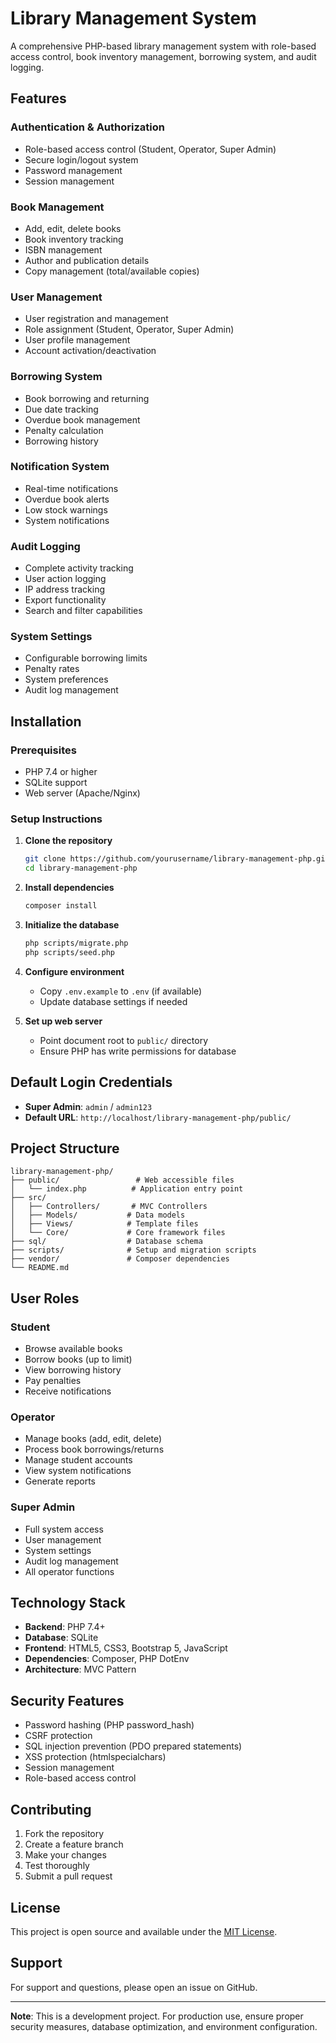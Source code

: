 # Library Management System

A comprehensive PHP-based library management system with role-based access control, book inventory management, borrowing system, and audit logging.

## Features

### **Authentication & Authorization**
- Role-based access control (Student, Operator, Super Admin)
- Secure login/logout system
- Password management
- Session management

### **Book Management**
- Add, edit, delete books
- Book inventory tracking
- ISBN management
- Author and publication details
- Copy management (total/available copies)

### **User Management**
- User registration and management
- Role assignment (Student, Operator, Super Admin)
- User profile management
- Account activation/deactivation

### **Borrowing System**
- Book borrowing and returning
- Due date tracking
- Overdue book management
- Penalty calculation
- Borrowing history

### **Notification System**
- Real-time notifications
- Overdue book alerts
- Low stock warnings
- System notifications

### **Audit Logging**
- Complete activity tracking
- User action logging
- IP address tracking
- Export functionality
- Search and filter capabilities

### **System Settings**
- Configurable borrowing limits
- Penalty rates
- System preferences
- Audit log management

## Installation

### Prerequisites
- PHP 7.4 or higher
- SQLite support
- Web server (Apache/Nginx)

### Setup Instructions

1. **Clone the repository**
   ```bash
   git clone https://github.com/yourusername/library-management-php.git
   cd library-management-php
   ```

2. **Install dependencies**
   ```bash
   composer install
   ```

3. **Initialize the database**
   ```bash
   php scripts/migrate.php
   php scripts/seed.php
   ```

4. **Configure environment**
   - Copy `.env.example` to `.env` (if available)
   - Update database settings if needed

5. **Set up web server**
   - Point document root to `public/` directory
   - Ensure PHP has write permissions for database

## Default Login Credentials

- **Super Admin**: `admin` / `admin123`
- **Default URL**: `http://localhost/library-management-php/public/`

## Project Structure

```
library-management-php/
├── public/                 # Web accessible files
│   └── index.php          # Application entry point
├── src/
│   ├── Controllers/       # MVC Controllers
│   ├── Models/           # Data models
│   ├── Views/            # Template files
│   └── Core/             # Core framework files
├── sql/                  # Database schema
├── scripts/              # Setup and migration scripts
├── vendor/               # Composer dependencies
└── README.md
```

## User Roles

### **Student**
- Browse available books
- Borrow books (up to limit)
- View borrowing history
- Pay penalties
- Receive notifications

### **Operator**
- Manage books (add, edit, delete)
- Process book borrowings/returns
- Manage student accounts
- View system notifications
- Generate reports

### **Super Admin**
- Full system access
- User management
- System settings
- Audit log management
- All operator functions

## Technology Stack

- **Backend**: PHP 7.4+
- **Database**: SQLite
- **Frontend**: HTML5, CSS3, Bootstrap 5, JavaScript
- **Dependencies**: Composer, PHP DotEnv
- **Architecture**: MVC Pattern

## Security Features

- Password hashing (PHP password_hash)
- CSRF protection
- SQL injection prevention (PDO prepared statements)
- XSS protection (htmlspecialchars)
- Session management
- Role-based access control

## Contributing

1. Fork the repository
2. Create a feature branch
3. Make your changes
4. Test thoroughly
5. Submit a pull request

## License

This project is open source and available under the [MIT License](LICENSE).

## Support

For support and questions, please open an issue on GitHub.

---

**Note**: This is a development project. For production use, ensure proper security measures, database optimization, and environment configuration.
